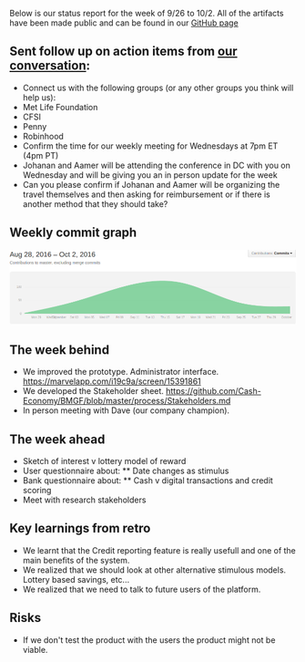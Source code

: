 Below is our status report for the week of 9/26 to 10/2. All of the artifacts have been made public and can be found in our [GitHub page](https://github.com/Cash-Economy/BMGF)

## Sent follow up on action items from [our conversation](https://github.com/Cash-Economy/BMGF/blob/master/research/External%20meeting%20log.md):

* Connect us with the following groups (or any other groups you think will help us):
 * Met Life Foundation
 * CFSI
 * Penny
 * Robinhood
* Confirm the time for our weekly meeting for Wednesdays at 7pm ET (4pm PT)
* Johanan and Aamer will be attending the conference in DC with you on Wednesday and will be giving you an in person update for the week
* Can you please confirm if Johanan and Aamer will be organizing the travel themselves and then asking for reimbursement or if there is another method that they should take?

## Weekly commit graph

![Commit graph 2](https://github.com/Cash-Economy/BMGF/blob/master/Artifacts/misc/Weekly%20commit.png)


## The week behind

* We improved the prototype. Administrator interface. https://marvelapp.com/i19c9a/screen/15391861
* We developed the Stakeholder sheet. https://github.com/Cash-Economy/BMGF/blob/master/process/Stakeholders.md
* In person meeting with Dave (our company champion).

## The week ahead

* Sketch of interest v lottery model of reward
* User questionnaire about:
 ** Date changes as stimulus
* Bank questionnaire about:
 ** Cash v digital transactions and credit scoring
* Meet with research stakeholders

## Key learnings from retro

* We learnt that the Credit reporting feature is really usefull and one of the main benefits of the system.
* We realized that we should look at other alternative stimulous models. Lottery based savings, etc...
* We realized that we need to talk to future users of the platform.

## Risks

* If we don't test the product with the users the product might not be viable.

